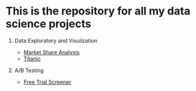 # This is the repository for all my data science projects

1. Data Exploratory and Visulization
    - [Market Share Analysis](https://github.com/KarenJF/DataScience/tree/master/Portfolio/Market%20Share%20Analysis)
    - [Titanic](https://github.com/KarenJF/Kaggle_Titanic)

2. A/B Testing
    - [Free Trial Screener](https://github.com/KarenJF/DataScience/tree/master/Portfolio/AB_Testing)

